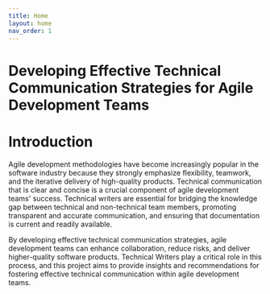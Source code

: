 ```yaml
---
title: Home
layout: home
nav_order: 1
---
```


**Developing Effective Technical Communication Strategies for Agile Development Teams**
======================================================================================

# **Introduction**

Agile development methodologies have become increasingly popular in the software industry because they strongly emphasize flexibility, teamwork, and the iterative delivery of high-quality products. Technical communication that is clear and concise is a crucial component of agile development teams' success.  Technical writers are essential for bridging the knowledge gap between technical and non-technical team members, promoting transparent and accurate communication, and ensuring that documentation is current and readily available.

By developing effective technical communication strategies, agile development teams can enhance collaboration, reduce risks, and deliver higher-quality software products. Technical Writers play a critical role in this process, and this project aims to provide insights and recommendations for fostering effective technical communication within agile development teams.